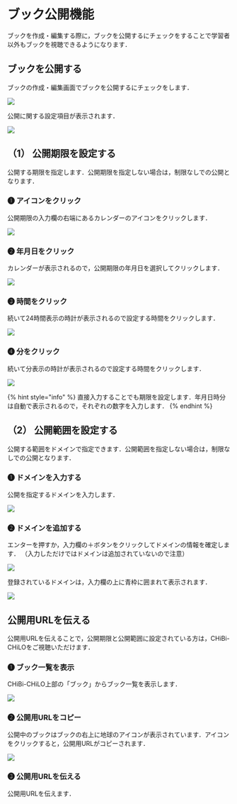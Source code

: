 # ブック公開機能

ブックを作成・編集する際に，ブックを公開するにチェックをすることで学習者以外もブックを視聴できるようになります．

## ブックを公開する

ブックの作成・編集画面でブックを公開するにチェックをします．

![](<../.gitbook/assets/image (455).png>)

公開に関する設定項目が表示されます．

![](<../.gitbook/assets/image (456).png>)
## （1） 公開期限を設定する
公開する期限を指定します．公開期限を指定しない場合は，制限なしでの公開となります．

### ❶ アイコンをクリック
公開期限の入力欄の右端にあるカレンダーのアイコンをクリックします．

![](<../.gitbook/assets/image (457).png>)
### ❷ 年月日をクリック
カレンダーが表示されるので，公開期限の年月日を選択してクリックします．

![](<../.gitbook/assets/image (458).png>)
### ❸ 時間をクリック
続いて24時間表示の時計が表示されるので設定する時間をクリックします．

![](<../.gitbook/assets/image (459).png>)
### ❹ 分をクリック
続いて分表示の時計が表示されるので設定する時間をクリックします．

![](<../.gitbook/assets/image (460).png>)

{% hint style="info" %}
直接入力することでも期限を設定します．年月日時分は自動で表示されるので，それぞれの数字を入力します．
{% endhint %}

## （2） 公開範囲を設定する
公開する範囲をドメインで指定できます．公開範囲を指定しない場合は，制限なしでの公開となります．

### ❶ ドメインを入力する
公開を指定するドメインを入力します．

![](<../.gitbook/assets/image (461).png>)

### ❷ ドメインを追加する
エンターを押すか，入力欄の＋ボタンをクリックしてドメインの情報を確定します．
（入力しただけではドメインは追加されていないので注意）

![](<../.gitbook/assets/image (462).png>)

登録されているドメインは，入力欄の上に青枠に囲まれて表示されます．

![](<../.gitbook/assets/image (463).png>)
## 公開用URLを伝える
公開用URLを伝えることで，公開期限と公開範囲に設定されている方は，CHiBi-CHiLOをご視聴いただけます．

### ❶ ブック一覧を表示
CHiBi-CHiLO上部の「ブック」からブック一覧を表示します．

![](<../.gitbook/assets/image (464).png>)
### ❷ 公開用URLをコピー
公開中のブックはブックの右上に地球のアイコンが表示されています．アイコンをクリックすると，公開用URLがコピーされます．

![](<../.gitbook/assets/image (465).png>)

### ❸ 公開用URLを伝える
公開用URLを伝えます．